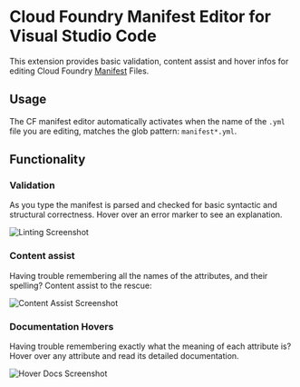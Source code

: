 # Cloud Foundry Manifest Editor for Visual Studio Code

This extension provides basic validation, content assist and hover infos
for editing Cloud Foundry [Manifest](https://docs.cloudfoundry.org/devguide/deploy-apps/manifest.html) Files.

## Usage

The CF manifest editor automatically activates when the name of the `.yml` file you are editing, 
matches the glob pattern: `manifest*.yml`.

## Functionality

### Validation

As you type the manifest is parsed and checked for basic syntactic and structural correctness. Hover over
an error marker to see an explanation.

![Linting Screenshot][linting]

### Content assist

Having trouble remembering all the names of the attributes, and their spelling? Content assist to the
rescue:

![Content Assist Screenshot][ca]

### Documentation Hovers

Having trouble remembering exactly what the meaning of each attribute is? Hover over any attribute and 
read its detailed documentation.

![Hover Docs Screenshot][hovers]


[linting]: https://s29.postimg.org/67wu0d7yv/linting.png
[ca]: https://s29.postimg.org/q52r9bqtz/content_assist.png
[hovers]: https://s29.postimg.org/3rv0mipw7/hovers.png